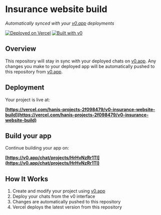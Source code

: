 # Insurance website build

*Automatically synced with your [v0.app](https://v0.app) deployments*

[![Deployed on Vercel](https://img.shields.io/badge/Deployed%20on-Vercel-black?style=for-the-badge&logo=vercel)](https://vercel.com/hanis-projects-2f098479/v0-insurance-website-build)
[![Built with v0](https://img.shields.io/badge/Built%20with-v0.app-black?style=for-the-badge)](https://v0.app/chat/projects/HrHvNzRr1TI)

## Overview

This repository will stay in sync with your deployed chats on [v0.app](https://v0.app).
Any changes you make to your deployed app will be automatically pushed to this repository from [v0.app](https://v0.app).

## Deployment

Your project is live at:

**[https://vercel.com/hanis-projects-2f098479/v0-insurance-website-build](https://vercel.com/hanis-projects-2f098479/v0-insurance-website-build)**

## Build your app

Continue building your app on:

**[https://v0.app/chat/projects/HrHvNzRr1TI](https://v0.app/chat/projects/HrHvNzRr1TI)**

## How It Works

1. Create and modify your project using [v0.app](https://v0.app)
2. Deploy your chats from the v0 interface
3. Changes are automatically pushed to this repository
4. Vercel deploys the latest version from this repository